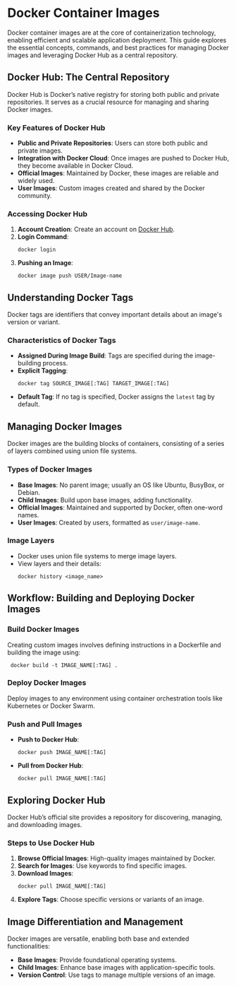 
# Docker Container Images

Docker container images are at the core of containerization technology, enabling efficient and scalable application deployment. This guide explores the essential concepts, commands, and best practices for managing Docker images and leveraging Docker Hub as a central repository.

## Docker Hub: The Central Repository

Docker Hub is Docker’s native registry for storing both public and private repositories. It serves as a crucial resource for managing and sharing Docker images.

### Key Features of Docker Hub
- **Public and Private Repositories**: Users can store both public and private images.
- **Integration with Docker Cloud**: Once images are pushed to Docker Hub, they become available in Docker Cloud.
- **Official Images**: Maintained by Docker, these images are reliable and widely used.
- **User Images**: Custom images created and shared by the Docker community.

### Accessing Docker Hub
1. **Account Creation**: Create an account on [Docker Hub](https://hub.docker.com).
2. **Login Command**:
   ```
   docker login
   ```
3. **Pushing an Image**:
   ```
   docker image push USER/Image-name
   ```

## Understanding Docker Tags

Docker tags are identifiers that convey important details about an image's version or variant.

### Characteristics of Docker Tags
- **Assigned During Image Build**: Tags are specified during the image-building process.
- **Explicit Tagging**:
  ```
  docker tag SOURCE_IMAGE[:TAG] TARGET_IMAGE[:TAG]
  ```
- **Default Tag**: If no tag is specified, Docker assigns the `latest` tag by default.

## Managing Docker Images

Docker images are the building blocks of containers, consisting of a series of layers combined using union file systems.

### Types of Docker Images
- **Base Images**: No parent image; usually an OS like Ubuntu, BusyBox, or Debian.
- **Child Images**: Build upon base images, adding functionality.
- **Official Images**: Maintained and supported by Docker, often one-word names.
- **User Images**: Created by users, formatted as `user/image-name`.

### Image Layers
- Docker uses union file systems to merge image layers.
- View layers and their details:
  ```
  docker history <image_name>
  ```

## Workflow: Building and Deploying Docker Images

### Build Docker Images
Creating custom images involves defining instructions in a Dockerfile and building the image using:
```
 docker build -t IMAGE_NAME[:TAG] .
```

### Deploy Docker Images
Deploy images to any environment using container orchestration tools like Kubernetes or Docker Swarm.

### Push and Pull Images
- **Push to Docker Hub**:
  ```
  docker push IMAGE_NAME[:TAG]
  ```
- **Pull from Docker Hub**:
  ```
  docker pull IMAGE_NAME[:TAG]
  ```

## Exploring Docker Hub

Docker Hub’s official site provides a repository for discovering, managing, and downloading images.

### Steps to Use Docker Hub
1. **Browse Official Images**: High-quality images maintained by Docker.
2. **Search for Images**: Use keywords to find specific images.
3. **Download Images**:
   ```
   docker pull IMAGE_NAME[:TAG]
   ```
4. **Explore Tags**: Choose specific versions or variants of an image.

## Image Differentiation and Management

Docker images are versatile, enabling both base and extended functionalities:
- **Base Images**: Provide foundational operating systems.
- **Child Images**: Enhance base images with application-specific tools.
- **Version Control**: Use tags to manage multiple versions of an image.


